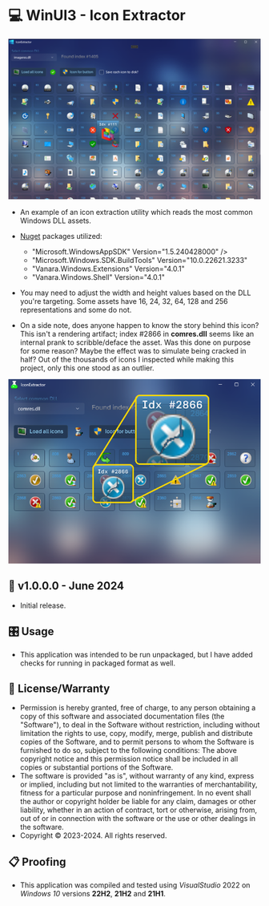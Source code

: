 # 💻 WinUI3 - Icon Extractor

![Example Picture](./ScreenShot1.png)

* An example of an icon extraction utility which reads the most common Windows DLL assets.
* [Nuget](https://learn.microsoft.com/en-us/nuget/what-is-nuget) packages utilized:
	- "Microsoft.WindowsAppSDK" Version="1.5.240428000" />
	- "Microsoft.Windows.SDK.BuildTools" Version="10.0.22621.3233"
	- "Vanara.Windows.Extensions" Version="4.0.1"
	- "Vanara.Windows.Shell" Version="4.0.1"

* You may need to adjust the width and height values based on the DLL you're targeting. Some assets have 16, 24, 32, 64, 128 and 256 representations and some do not.

* On a side note, does anyone happen to know the story behind this icon? This isn't a rendering artifact; index #2866 in **comres.dll** seems like an internal prank to scribble/deface the asset. Was this done on purpose for some reason? Maybe the effect was to simulate being cracked in half? Out of the thousands of icons I inspected while making this project, only this one stood as an outlier.

![Example Picture](./ScreenShot2.png)

 ## 📝 v1.0.0.0 - June 2024
* Initial release.

## 🎛️ Usage
* This application was intended to be run unpackaged, but I have added checks for running in packaged format as well.

## 🧾 License/Warranty
* Permission is hereby granted, free of charge, to any person obtaining a copy of this software and associated documentation files (the "Software"), to deal in the Software without restriction, including without limitation the rights to use, copy, modify, merge, publish and distribute copies of the Software, and to permit persons to whom the Software is furnished to do so, subject to the following conditions: The above copyright notice and this permission notice shall be included in all copies or substantial portions of the Software.
* The software is provided "as is", without warranty of any kind, express or implied, including but not limited to the warranties of merchantability, fitness for a particular purpose and noninfringement. In no event shall the author or copyright holder be liable for any claim, damages or other liability, whether in an action of contract, tort or otherwise, arising from, out of or in connection with the software or the use or other dealings in the software.
* Copyright © 2023-2024. All rights reserved.

## 📋 Proofing
* This application was compiled and tested using *VisualStudio* 2022 on *Windows 10* versions **22H2**, **21H2** and **21H1**.

